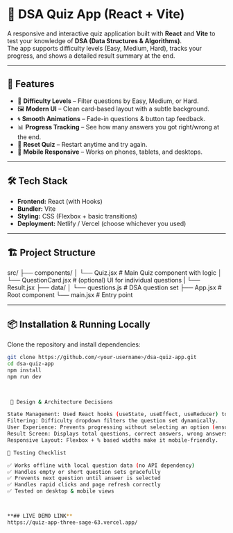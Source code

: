 # 🧠 DSA Quiz App (React + Vite)

A responsive and interactive quiz application built with **React** and **Vite** to test your knowledge of **DSA (Data Structures & Algorithms)**.  
The app supports difficulty levels (Easy, Medium, Hard), tracks your progress, and shows a detailed result summary at the end.

---

## 🚀 Features

- 🎯 **Difficulty Levels** – Filter questions by Easy, Medium, or Hard.
- 🖼 **Modern UI** – Clean card-based layout with a subtle background.
- 🌀 **Smooth Animations** – Fade-in questions & button tap feedback.
- 📊 **Progress Tracking** – See how many answers you got right/wrong at the end.
- 🔄 **Reset Quiz** – Restart anytime and try again.
- 📱 **Mobile Responsive** – Works on phones, tablets, and desktops.

---

## 🛠 Tech Stack

- **Frontend:** React (with Hooks)
- **Bundler:** Vite
- **Styling:** CSS (Flexbox + basic transitions)
- **Deployment:** Netlify / Vercel (choose whichever you used)

---
## 🏗️ Project Structure

src/
├── components/
│ └── Quiz.jsx # Main Quiz component with logic
│ └── QuestionCard.jsx # (optional) UI for individual questions
| └── Result.jsx
├── data/
│ └── questions.js # DSA question set
├── App.jsx # Root component
└── main.jsx # Entry point



---

## 📦 Installation & Running Locally

Clone the repository and install dependencies:

```bash
git clone https://github.com/<your-username>/dsa-quiz-app.git
cd dsa-quiz-app
npm install
npm run dev
 


 🧩 Design & Architecture Decisions

State Management: Used React hooks (useState, useEffect, useReducer) to manage questions, answers, and progress.
Filtering: Difficulty dropdown filters the question set dynamically.
User Experience: Prevents progressing without selecting an option (ensures valid attempt).
Result Screen: Displays total questions, correct answers, wrong answers, and allows quiz reset.
Responsive Layout: Flexbox + % based widths make it mobile-friendly.

🧪 Testing Checklist

✅ Works offline with local question data (no API dependency)
✅ Handles empty or short question sets gracefully
✅ Prevents next question until answer is selected
✅ Handles rapid clicks and page refresh correctly
✅ Tested on desktop & mobile views



**## LIVE DEMO LINK**
https://quiz-app-three-sage-63.vercel.app/
